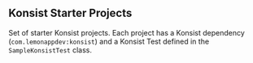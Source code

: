 ## Konsist Starter Projects

Set of starter Konsist projects. Each project has a Konsist dependency (`com.lemonappdev:konsist`) and a
Konsist Test defined in the `SampleKonsistTest` class. 
